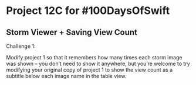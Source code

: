 # Project 12C for #100DaysOfSwift

## Storm Viewer + Saving View Count

Challenge 1:

Modify project 1 so that it remembers how many times each storm image was shown – you don’t need to show it anywhere, but you’re welcome to try modifying your original copy of project 1 to show the view count as a subtitle below each image name in the table view.
